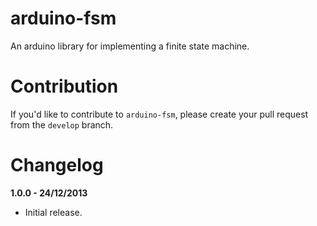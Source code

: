 # arduino-fsm

An arduino library for implementing a finite state machine.

# Contribution

If you'd like to contribute to `arduino-fsm`, please create your pull request
from the `develop` branch.

# Changelog

**1.0.0 - 24/12/2013**

* Initial release.
